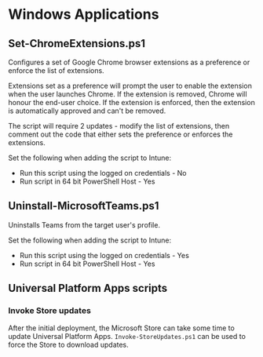 # Windows Applications

## Set-ChromeExtensions.ps1

Configures a set of Google Chrome browser extensions as a preference or enforce the list of extensions.

Extensions set as a preference will prompt the user to enable the extension when the user launches Chrome. If the extension is removed, Chrome will honour the end-user choice. If the extension is enforced, then the extension is automatically approved and can't be removed.

The script will require 2 updates - modify the list of extensions, then comment out the code that either sets the preference or enforces the extensions.

Set the following when adding the script to Intune:

* Run this script using the logged on credentials - No
* Run script in 64 bit PowerShell Host - Yes

## Uninstall-MicrosoftTeams.ps1

Uninstalls Teams from the target user's profile.

Set the following when adding the script to Intune:

* Run this script using the logged on credentials - Yes
* Run script in 64 bit PowerShell Host - Yes

## Universal Platform Apps scripts

### Invoke Store updates

After the initial deployment, the Microsoft Store can take some time to update Universal Platform Apps. `Invoke-StoreUpdates.ps1` can be used to force the Store to download updates.
